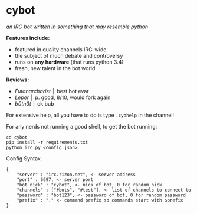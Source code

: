 cybot
=====

*an IRC bot written in something that may resemble python*


__Features include:__
* featured in quality channels IRC-wide
* the subject of much debate and controversy
* runs on __any hardware__ (that runs python 3.4)
* fresh, new talent in the bot world

__Reviews:__
 * *Futanarcharist* __│__ best bot evar
 * *Leper* __│__ p. good, 8/10, would fork again
 * *b0tn3t* __│__ ok bub


For extensive help, all you have to do is type `.cybhelp` in the channel!

For any nerds not running a good shell, to get the bot running: 

```
cd cybot
pip install -r requirements.txt
python irc.py <config.json>
```

Config Syntax
```
{
    "server" : "irc.rizon.net", <- server address
    "port" : 6697, <- server port
    "bot_nick" : "cybot", <- nick of bot, 0 for random nick
    "channels" : ["#bots", "#test"], <- list of channels to connect to
    "password" : "bot123", <- password of bot, 0 for random password
    "prefix" : "." <- command prefix so commands start with $prefix
}
```
